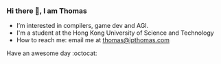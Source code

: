 ### Hi there 👋, I am Thomas

- I’m interested in compilers, game dev and AGI.
- I'm a student at the Hong Kong University of Science and Technology
- How to reach me: email me at thomas@ipthomas.com

Have an awesome day :octocat:
